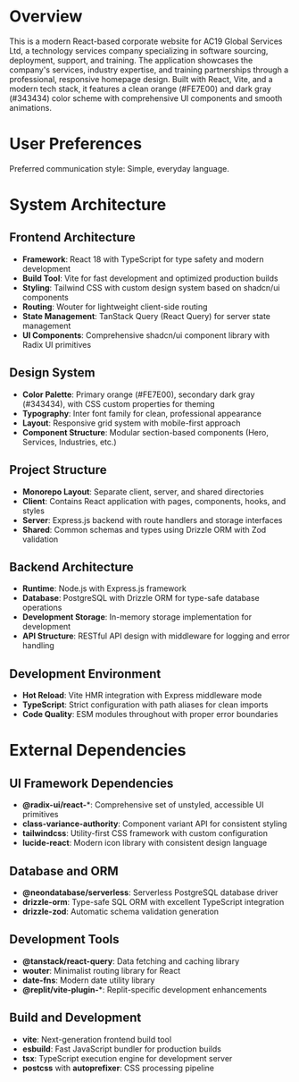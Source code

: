 # Overview

This is a modern React-based corporate website for AC19 Global Services Ltd, a technology services company specializing in software sourcing, deployment, support, and training. The application showcases the company's services, industry expertise, and training partnerships through a professional, responsive homepage design. Built with React, Vite, and a modern tech stack, it features a clean orange (#FE7E00) and dark gray (#343434) color scheme with comprehensive UI components and smooth animations.

# User Preferences

Preferred communication style: Simple, everyday language.

# System Architecture

## Frontend Architecture
- **Framework**: React 18 with TypeScript for type safety and modern development
- **Build Tool**: Vite for fast development and optimized production builds
- **Styling**: Tailwind CSS with custom design system based on shadcn/ui components
- **Routing**: Wouter for lightweight client-side routing
- **State Management**: TanStack Query (React Query) for server state management
- **UI Components**: Comprehensive shadcn/ui component library with Radix UI primitives

## Design System
- **Color Palette**: Primary orange (#FE7E00), secondary dark gray (#343434), with CSS custom properties for theming
- **Typography**: Inter font family for clean, professional appearance
- **Layout**: Responsive grid system with mobile-first approach
- **Component Structure**: Modular section-based components (Hero, Services, Industries, etc.)

## Project Structure
- **Monorepo Layout**: Separate client, server, and shared directories
- **Client**: Contains React application with pages, components, hooks, and styles
- **Server**: Express.js backend with route handlers and storage interfaces
- **Shared**: Common schemas and types using Drizzle ORM with Zod validation

## Backend Architecture
- **Runtime**: Node.js with Express.js framework
- **Database**: PostgreSQL with Drizzle ORM for type-safe database operations
- **Development Storage**: In-memory storage implementation for development
- **API Structure**: RESTful API design with middleware for logging and error handling

## Development Environment
- **Hot Reload**: Vite HMR integration with Express middleware mode
- **TypeScript**: Strict configuration with path aliases for clean imports
- **Code Quality**: ESM modules throughout with proper error boundaries

# External Dependencies

## UI Framework Dependencies
- **@radix-ui/react-***: Comprehensive set of unstyled, accessible UI primitives
- **class-variance-authority**: Component variant API for consistent styling
- **tailwindcss**: Utility-first CSS framework with custom configuration
- **lucide-react**: Modern icon library with consistent design language

## Database and ORM
- **@neondatabase/serverless**: Serverless PostgreSQL database driver
- **drizzle-orm**: Type-safe SQL ORM with excellent TypeScript integration
- **drizzle-zod**: Automatic schema validation generation

## Development Tools
- **@tanstack/react-query**: Data fetching and caching library
- **wouter**: Minimalist routing library for React
- **date-fns**: Modern date utility library
- **@replit/vite-plugin-***: Replit-specific development enhancements

## Build and Development
- **vite**: Next-generation frontend build tool
- **esbuild**: Fast JavaScript bundler for production builds
- **tsx**: TypeScript execution engine for development server
- **postcss** with **autoprefixer**: CSS processing pipeline